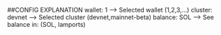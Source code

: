 ##CONFIG EXPLANATION
wallet: 1  -->  Selected wallet (1,2,3,...)
cluster: devnet  -->  Selected cluster (devnet,mainnet-beta)
balance: SOL  -->  See balance in: (SOL, lamports)
